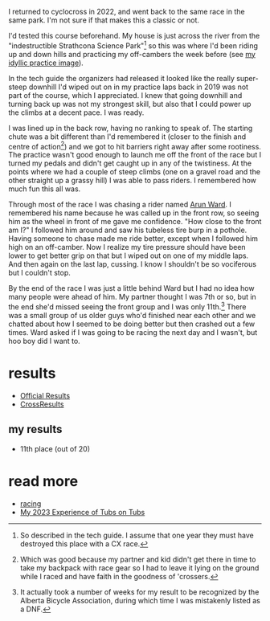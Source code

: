 I returned to cyclocross in 2022, and went back to the same race in the same park. I'm not sure if that makes this a classic or not. 

I'd tested this course beforehand. My house is just across the river from the "indestructible Strathcona Science Park"[^1] so this was where I'd been riding up and down hills and practicing my off-cambers the week before (see [my idyllic practice image](https://flic.kr/p/2nHsYvQ)). 

In the tech guide the organizers had released it looked like the really super-steep downhill I'd wiped out on in my practice laps back in 2019 was not part of the course, which I appreciated. I knew that going downhill and turning back up was not my strongest skill, but also that I could power up the climbs at a decent pace. I was ready.

[^1]: So described in the tech guide. I assume that one year they must have destroyed this place with a CX race.

I was lined up in the back row, having no ranking to speak of. The starting chute was a bit different than I'd remembered it (closer to the finish and centre of action[^2]) and we got to hit barriers right away after some rootiness. The practice wasn't good enough to launch me off the front of the race but I turned my pedals and didn't get caught up in any of the twistiness. At the points where we had a couple of steep climbs (one on a gravel road and the other straight up a grassy hill) I was able to pass riders. I remembered how much fun this all was.

[^2]: Which was good because my partner and kid didn't get there in time to take my backpack with race gear so I had to leave it lying on the ground while I raced and have faith in the goodness of 'crossers.

Through most of the race I was chasing a rider named [Arun Ward](https://www.crossresults.com/racer/216990). I remembered his name because he was called up in the front row, so seeing him as the wheel in front of me gave me confidence. "How close to the front am I?" I followed him around and saw his tubeless tire burp in a pothole. Having someone to chase made me ride better, except when I followed him high on an off-camber. Now I realize my tire pressure should have been lower to get better grip on that but I wiped out on one of my middle laps. And then again on the last lap, cussing. I know I shouldn't be so vociferous but I couldn't stop.

By the end of the race I was just a little behind Ward but I had no idea how many people were ahead of him. My partner thought I was 7th or so, but in the end she'd missed seeing the front group and I was only 11th.[^3] There was a small group of us older guys who'd finished near each other and we chatted about how I seemed to be doing better but then crashed out a few times. Ward asked if I was going to be racing the next day and I wasn't, but hoo boy did I want to.

[^3]: It actually took a number of weeks for my result to be recognized by the Alberta Bicycle Association, during which time I was mistakenly listed as a DNF.

# results

* [Official Results](https://www.albertabicycle.ab.ca/uploads/files/Final%20Results%20-%202022%20Tubs%20on%20Tubs%20Superduperprestige.pdf)
* [CrossResults](https://www.crossresults.com/race/11586)

## my results

* 11th place (out of 20)

# read more

* [racing](racing.md)
* [My 2023 Experience of Tubs on Tubs](230902-tubsontubs2023.md)